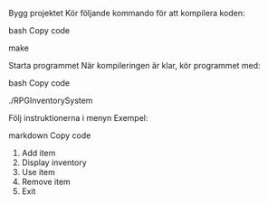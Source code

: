 Bygg projektet
Kör följande kommando för att kompilera koden:

bash
Copy code


make


Starta programmet
När kompileringen är klar, kör programmet med:

bash
Copy code


./RPGInventorySystem



Följ instruktionerna i menyn
Exempel:

markdown
Copy code
1. Add item
2. Display inventory
3. Use item
4. Remove item
5. Exit
